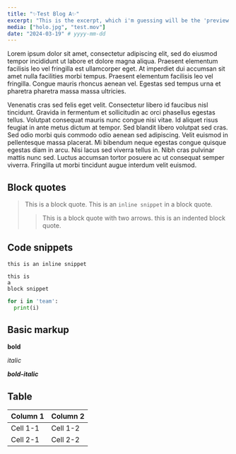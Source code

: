 ```yaml
---
title: "✨Test Blog A✨"
excerpt: "This is the excerpt, which i'm guessing will be the 'preview'..."
media: ["holo.jpg", "test.mov"]
date: "2024-03-19" # yyyy-mm-dd
---
```


Lorem ipsum dolor sit amet, consectetur adipiscing elit, sed do eiusmod tempor incididunt ut labore et dolore magna aliqua. Praesent elementum facilisis leo vel fringilla est ullamcorper eget. At imperdiet dui accumsan sit amet nulla facilities morbi tempus. Praesent elementum facilisis leo vel fringilla. Congue mauris rhoncus aenean vel. Egestas sed tempus urna et pharetra pharetra massa massa ultricies.

Venenatis cras sed felis eget velit. Consectetur libero id faucibus nisl tincidunt. Gravida in fermentum et sollicitudin ac orci phasellus egestas tellus. Volutpat consequat mauris nunc congue nisi vitae. Id aliquet risus feugiat in ante metus dictum at tempor. Sed blandit libero volutpat sed cras. Sed odio morbi quis commodo odio aenean sed adipiscing. Velit euismod in pellentesque massa placerat. Mi bibendum neque egestas congue quisque egestas diam in arcu. Nisi lacus sed viverra tellus in. Nibh cras pulvinar mattis nunc sed. Luctus accumsan tortor posuere ac ut consequat semper viverra. Fringilla ut morbi tincidunt augue interdum velit euismod.

## Block quotes

> This is a block quote.
> This is an `inline snippet` in a block quote.
>
> > This is a block quote with two arrows.
> > this is an indented block quote.

## Code snippets

`this is an inline snippet`

```
this is
a
block snippet
```

```python
for i in 'team':
  print(i)
```

## Basic markup

**bold**

_italic_

**_bold-italic_**

## Table

| Column 1 | Column 2 |
| -------- | -------- |
| Cell 1-1 | Cell 1-2 |
| Cell 2-1 | Cell 2-2 |
